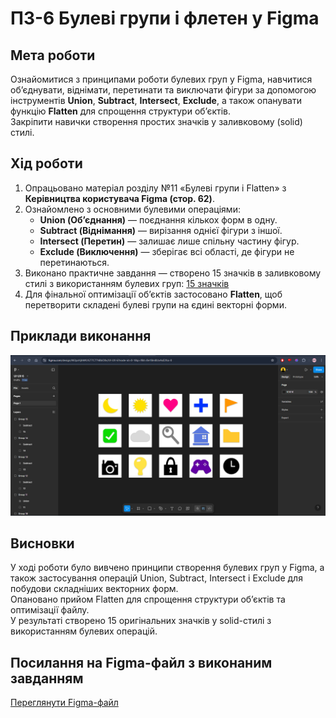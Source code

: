 # **ПЗ-6 Булеві групи і флетен у Figma**

## **Мета роботи**

Ознайомитися з принципами роботи булевих груп у Figma, навчитися об’єднувати, віднімати, перетинати та виключати фігури за допомогою інструментів **Union**, **Subtract**, **Intersect**, **Exclude**, а також опанувати функцію **Flatten** для спрощення структури об’єктів.  
Закріпити навички створення простих значків у заливковому (solid) стилі.

## **Хід роботи**

1. Опрацьовано матеріал розділу №11 «Булеві групи і Flatten» з **Керівництва користувача Figma (стор. 62)**.
2. Ознайомлено з основними булевими операціями:
   - **Union (Об’єднання)** — поєднання кількох форм в одну.
   - **Subtract (Віднімання)** — вирізання однієї фігури з іншої.
   - **Intersect (Перетин)** — залишає лише спільну частину фігур.
   - **Exclude (Виключення)** — зберігає всі області, де фігури не перетинаються.
3. Виконано практичне завдання — створено 15 значків в заливковому стилі з використанням булевих груп:
   [15 значків](images/15.png)
4. Для фінальної оптимізації об’єктів застосовано **Flatten**, щоб перетворити складені булеві групи на єдині векторні форми.

## **Приклади виконання**

![15 значків](images/15.png)

## **Висновки**

У ході роботи було вивчено принципи створення булевих груп у Figma, а також застосування операцій Union, Subtract, Intersect і Exclude для побудови складніших векторних форм.  
Опановано прийом Flatten для спрощення структури об’єктів та оптимізації файлу.  
У результаті створено 15 оригінальних значків у solid-стилі з використанням булевих операцій.

## **Посилання на Figma-файл з виконаним завданням**

[Переглянути Figma-файл](https://www.figma.com/design/W2pzHjhWKJG77C77hBbO0v/UI-UX-6?node-id=0-1&p=f&t=Be1Bm8LtvAsE3fcx-0)
